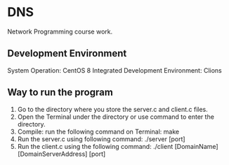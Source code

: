 # DNS
Network Programming course work.
## Development Environment
  System Operation: CentOS 8
  Integrated Development Environment: Clions
  
## Way to run the program
1. Go to the directory where you store the server.c and client.c files.
2. Open the Terminal under the directory or use command to enter the directory.
3. Compile: run the following command on Terminal:
  make
4. Run the server.c using following command:
  ./server [port]
5. Run the client.c using the following command:
  ./client [DomainName] [DomainServerAddress] [port]

    

